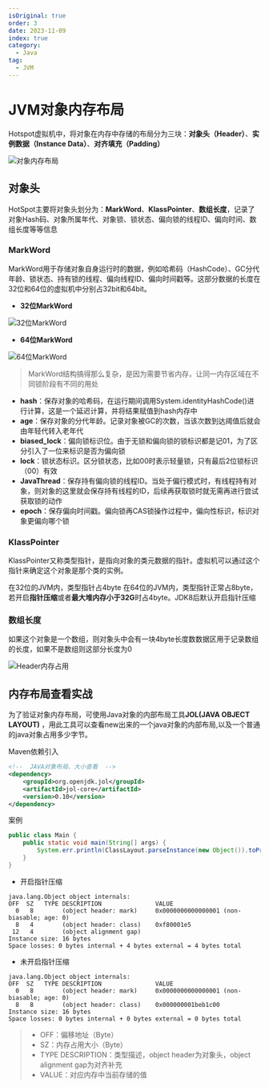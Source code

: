 ```yaml
---
isOriginal: true
order: 3
date: 2023-11-09
index: true
category:
  - Java
tag:
  - JVM
---
```


# JVM对象内存布局

Hotspot虚拟机中，将对象在内存中存储的布局分为三块：**对象头（Header）**、**实例数据（Instance Data）**、**对齐填充（Padding）**

<!-- more -->

![对象内存布局](https://qiniu.yanggl.cn/image/2311091006_1.png)

## 对象头

HotSpot主要将对象头划分为：**MarkWord**、**KlassPointer**、**数组长度**，记录了对象Hash码、对象所属年代、对象锁、锁状态、偏向锁的线程ID、偏向时间、数组长度等等信息

### MarkWord

MarkWord用于存储对象自身运行时的数据，例如哈希码（HashCode）、GC分代年龄、锁状态、持有锁的线程、偏向线程ID、偏向时间戳等。这部分数据的长度在32位和64位的虚拟机中分别占32bit和64bit。

- **32位MarkWord**

![32位MarkWord](https://qiniu.yanggl.cn/image/2311091006_2.png)

- **64位MarkWord**

![64位MarkWord](https://qiniu.yanggl.cn/image/2311091006_3.png)

> MarkWord结构搞得那么复杂，是因为需要节省内存，让同一内存区域在不同锁阶段有不同的用处

- **hash**：保存对象的哈希码，在运行期间调用System.identityHashCode()进行计算，这是一个延迟计算，并将结果赋值到hash内存中
- **age**：保存对象的分代年龄。记录对象被GC的次数，当该次数到达阈值后就会由年轻代转入老年代
- **biased_lock**：偏向锁标识位。由于无锁和偏向锁的锁标识都是记01，为了区分引入了一位来标识是否为偏向锁
- **lock**：锁状态标识。区分锁状态，比如00时表示轻量锁，只有最后2位锁标识（00）有效
- **JavaThread**：保存持有偏向锁的线程ID。当处于偏行模式时，有线程持有对象，则对象的这里就会保存持有线程的ID，后续再获取锁时就无需再进行尝试获取锁的动作
- **epoch**：保存偏向时间戳。偏向锁再CAS锁操作过程中，偏向性标识，标识对象更偏向哪个锁

### KlassPointer

KlassPointer又称类型指针，是指向对象的类元数据的指针。虚拟机可以通过这个指针来确定这个对象是那个类的实例。

在32位的JVM内，类型指针占4byte
在64位的JVM内，类型指针正常占8byte，若开启**指针压缩**或者**最大堆内存小于32G**时占4byte。JDK8后默认开启指针压缩

### 数组长度

如果这个对象是一个数组，则对象头中会有一块4byte长度数数据区用于记录数组的长度，如果不是数组则这部分长度为0

![Header内存占用](https://qiniu.yanggl.cn/image/2311091006_4.png)

## 内存布局查看实战

为了验证对象内存布局，可使用Java对象的内部布局工具**JOL(JAVA OBJECT LAYOUT)**
，用此工具可以查看new出来的一个java对象的内部布局,以及一个普通的java对象占用多少字节。

Maven依赖引入

```xml
<!--  JAVA对象布局、大小查看  -->
<dependency>
    <groupId>org.openjdk.jol</groupId>
    <artifactId>jol-core</artifactId>
    <version>0.10</version>
</dependency>
```

案例

```java
public class Main {
    public static void main(String[] args) {
        System.err.println(ClassLayout.parseInstance(new Object()).toPrintable());
    }
}
```

- 开启指针压缩

```shell
java.lang.Object object internals:
OFF  SZ   TYPE DESCRIPTION               VALUE
  0   8        (object header: mark)     0x0000000000000001 (non-biasable; age: 0)
  8   4        (object header: class)    0xf80001e5
 12   4        (object alignment gap)    
Instance size: 16 bytes
Space losses: 0 bytes internal + 4 bytes external = 4 bytes total
```

- 未开启指针压缩

```shell
java.lang.Object object internals:
OFF  SZ   TYPE DESCRIPTION               VALUE
  0   8        (object header: mark)     0x0000000000000001 (non-biasable; age: 0)
  8   8        (object header: class)    0x000000001beb1c00
Instance size: 16 bytes
Space losses: 0 bytes internal + 0 bytes external = 0 bytes total
```

> - OFF：偏移地址（Byte）
> - SZ：内存占用大小（Byte）
> - TYPE DESCRIPTION：类型描述，object header为对象头，object alignment gap为对齐补充
> - VALUE：对应内存中当前存储的值
